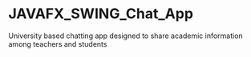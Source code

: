 # JAVAFX_SWING_Chat_App
University based chatting app designed to share academic information among teachers and students
